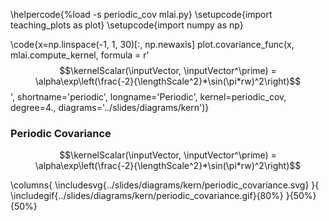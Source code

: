 \helpercode{%load -s periodic_cov mlai.py}
\setupcode{import teaching_plots as plot}
\setupcode{import numpy as np}

\code{x=np.linspace(-1, 1, 30)[:, np.newaxis]
plot.covariance_func(x, mlai.compute_kernel, 
                     formula = r'$$\kernelScalar(\inputVector, \inputVector^\prime) = \alpha\exp\left(\frac{-2}{\lengthScale^2}*\sin(\pi*rw)^2\right)$$', 
                     shortname='periodic', 
                     longname='Periodic', 
					 kernel=periodic_cov,
                     degree=4., 
					 diagrams='../slides/diagrams/kern')}


### Periodic Covariance

$$\kernelScalar(\inputVector, \inputVector^\prime) = \alpha\exp\left(\frac{-2}{\lengthScale^2}*\sin(\pi*rw)^2\right)$$

\columns{
\includesvg{../slides/diagrams/kern/periodic_covariance.svg}
}{
\includegif{../slides/diagrams/kern/periodic_covariance.gif}{80%}
}{50%}{50%}

